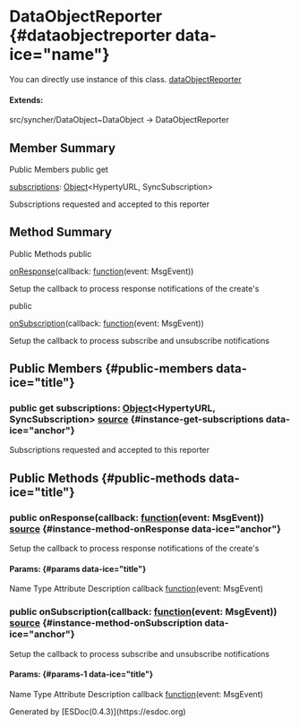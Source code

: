 DataObjectReporter {#dataobjectreporter data-ice="name"}
==================

<div class="instance-docs" data-ice="instanceDocs">

<span>You can directly use instance of this class.</span> <span
data-ice="instanceDoc"><span>[dataObjectReporter](../../../variable/index.html#static-variable-dataObjectReporter)</span></span>

</div>

<div class="flat-list" data-ice="extendsChain">

#### Extends:

<div>

<span>src/syncher/DataObject\~DataObject</span> → DataObjectReporter

</div>

</div>

</div>
<div data-ice="memberSummary">

Member Summary
--------------

Public Members <span class="access" data-ice="access">public</span>
<span class="kind" data-ice="kind">get</span> <span class="override"
data-ice="override"></span>
<div>

<span
data-ice="name"><span>[subscriptions](../../../class/src/syncher/DataObjectReporter.js~DataObjectReporter.html#instance-get-subscriptions)</span></span><span
data-ice="signature">:
<span>[Object](https://developer.mozilla.org/en-US/docs/Web/JavaScript/Reference/Global_Objects/Object)</span>&lt;<span>HypertyURL</span>,
<span>SyncSubscription</span>&gt;</span>

</div>

<div>

<div data-ice="description">

Subscriptions requested and accepted to this reporter

</div>

</div>

</div>

<div data-ice="methodSummary">

Method Summary
--------------

Public Methods <span class="access" data-ice="access">public</span>
<span class="override" data-ice="override"></span>
<div>

<span
data-ice="name"><span>[onResponse](../../../class/src/syncher/DataObjectReporter.js~DataObjectReporter.html#instance-method-onResponse)</span></span><span
data-ice="signature">(callback:
<span><span>[function](https://developer.mozilla.org/en-US/docs/Web/JavaScript/Reference/Global_Objects/Function)</span><span>(event:
<span>MsgEvent</span>)</span></span>)</span>

</div>

<div>

<div data-ice="description">

Setup the callback to process response notifications of the create's

</div>

</div>

<span class="access" data-ice="access">public</span> <span
class="override" data-ice="override"></span>
<div>

<span
data-ice="name"><span>[onSubscription](../../../class/src/syncher/DataObjectReporter.js~DataObjectReporter.html#instance-method-onSubscription)</span></span><span
data-ice="signature">(callback:
<span><span>[function](https://developer.mozilla.org/en-US/docs/Web/JavaScript/Reference/Global_Objects/Function)</span><span>(event:
<span>MsgEvent</span>)</span></span>)</span>

</div>

<div>

<div data-ice="description">

Setup the callback to process subscribe and unsubscribe notifications

</div>

</div>

</div>

<div data-ice="memberDetails">

Public Members {#public-members data-ice="title"}
--------------

<div class="detail" data-ice="detail">

### <span class="access" data-ice="access">public</span> <span class="kind" data-ice="kind">get</span> <span data-ice="name">subscriptions</span><span data-ice="signature">: <span>[Object](https://developer.mozilla.org/en-US/docs/Web/JavaScript/Reference/Global_Objects/Object)</span>&lt;<span>HypertyURL</span>, <span>SyncSubscription</span>&gt;</span> <span class="right-info"> <span data-ice="source"><span>[source](../../../file/src/syncher/DataObjectReporter.js.html#lineNumber38)</span></span> </span> {#instance-get-subscriptions data-ice="anchor"}

<div data-ice="description">

Subscriptions requested and accepted to this reporter

</div>

<div data-ice="properties">

</div>

</div>

</div>

<div data-ice="methodDetails">

Public Methods {#public-methods data-ice="title"}
--------------

<div class="detail" data-ice="detail">

### <span class="access" data-ice="access">public</span> <span data-ice="name">onResponse</span><span data-ice="signature">(callback: <span><span>[function](https://developer.mozilla.org/en-US/docs/Web/JavaScript/Reference/Global_Objects/Function)</span><span>(event: <span>MsgEvent</span>)</span></span>)</span> <span class="right-info"> <span data-ice="source"><span>[source](../../../file/src/syncher/DataObjectReporter.js.html#lineNumber52)</span></span> </span> {#instance-method-onResponse data-ice="anchor"}

<div data-ice="description">

Setup the callback to process response notifications of the create's

</div>

<div data-ice="properties">

<div data-ice="properties">

#### Params: {#params data-ice="title"}

Name Type Attribute Description callback
<span><span>[function](https://developer.mozilla.org/en-US/docs/Web/JavaScript/Reference/Global_Objects/Function)</span><span>(event:
<span>MsgEvent</span>)</span></span>

</div>

</div>

</div>

<div class="detail" data-ice="detail">

### <span class="access" data-ice="access">public</span> <span data-ice="name">onSubscription</span><span data-ice="signature">(callback: <span><span>[function](https://developer.mozilla.org/en-US/docs/Web/JavaScript/Reference/Global_Objects/Function)</span><span>(event: <span>MsgEvent</span>)</span></span>)</span> <span class="right-info"> <span data-ice="source"><span>[source](../../../file/src/syncher/DataObjectReporter.js.html#lineNumber44)</span></span> </span> {#instance-method-onSubscription data-ice="anchor"}

<div data-ice="description">

Setup the callback to process subscribe and unsubscribe notifications

</div>

<div data-ice="properties">

<div data-ice="properties">

#### Params: {#params-1 data-ice="title"}

Name Type Attribute Description callback
<span><span>[function](https://developer.mozilla.org/en-US/docs/Web/JavaScript/Reference/Global_Objects/Function)</span><span>(event:
<span>MsgEvent</span>)</span></span>

</div>

</div>

</div>

</div>

</div>
Generated by [ESDoc<span
data-ice="esdocVersion">(0.4.3)</span>](https://esdoc.org)
